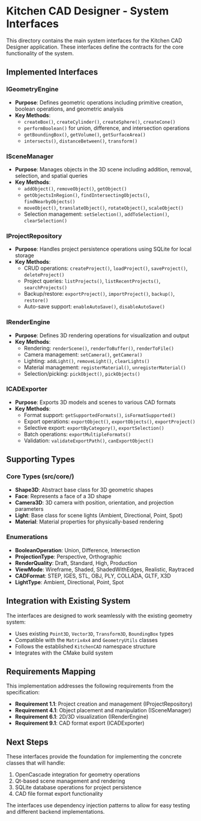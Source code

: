 # Kitchen CAD Designer - System Interfaces

This directory contains the main system interfaces for the Kitchen CAD Designer application. These interfaces define the contracts for the core functionality of the system.

## Implemented Interfaces

### IGeometryEngine
- **Purpose**: Defines geometric operations including primitive creation, boolean operations, and geometric analysis
- **Key Methods**: 
  - `createBox()`, `createCylinder()`, `createSphere()`, `createCone()`
  - `performBoolean()` for union, difference, and intersection operations
  - `getBoundingBox()`, `getVolume()`, `getSurfaceArea()`
  - `intersects()`, `distanceBetween()`, `transform()`

### ISceneManager  
- **Purpose**: Manages objects in the 3D scene including addition, removal, selection, and spatial queries
- **Key Methods**:
  - `addObject()`, `removeObject()`, `getObject()`
  - `getObjectsInRegion()`, `findIntersectingObjects()`, `findNearbyObjects()`
  - `moveObject()`, `translateObject()`, `rotateObject()`, `scaleObject()`
  - Selection management: `setSelection()`, `addToSelection()`, `clearSelection()`

### IProjectRepository
- **Purpose**: Handles project persistence operations using SQLite for local storage
- **Key Methods**:
  - CRUD operations: `createProject()`, `loadProject()`, `saveProject()`, `deleteProject()`
  - Project queries: `listProjects()`, `listRecentProjects()`, `searchProjects()`
  - Backup/restore: `exportProject()`, `importProject()`, `backup()`, `restore()`
  - Auto-save support: `enableAutoSave()`, `disableAutoSave()`

### IRenderEngine
- **Purpose**: Defines 3D rendering operations for visualization and output
- **Key Methods**:
  - Rendering: `renderScene()`, `renderToBuffer()`, `renderToFile()`
  - Camera management: `setCamera()`, `getCamera()`
  - Lighting: `addLight()`, `removeLight()`, `clearLights()`
  - Material management: `registerMaterial()`, `unregisterMaterial()`
  - Selection/picking: `pickObject()`, `pickObjects()`

### ICADExporter
- **Purpose**: Exports 3D models and scenes to various CAD formats
- **Key Methods**:
  - Format support: `getSupportedFormats()`, `isFormatSupported()`
  - Export operations: `exportObject()`, `exportObjects()`, `exportProject()`
  - Selective export: `exportByCategory()`, `exportSelection()`
  - Batch operations: `exportMultipleFormats()`
  - Validation: `validateExportPath()`, `canExportObject()`

## Supporting Types

### Core Types (src/core/)
- **Shape3D**: Abstract base class for 3D geometric shapes
- **Face**: Represents a face of a 3D shape
- **Camera3D**: 3D camera with position, orientation, and projection parameters
- **Light**: Base class for scene lights (Ambient, Directional, Point, Spot)
- **Material**: Material properties for physically-based rendering

### Enumerations
- **BooleanOperation**: Union, Difference, Intersection
- **ProjectionType**: Perspective, Orthographic  
- **RenderQuality**: Draft, Standard, High, Production
- **ViewMode**: Wireframe, Shaded, ShadedWithEdges, Realistic, Raytraced
- **CADFormat**: STEP, IGES, STL, OBJ, PLY, COLLADA, GLTF, X3D
- **LightType**: Ambient, Directional, Point, Spot

## Integration with Existing System

The interfaces are designed to work seamlessly with the existing geometry system:
- Uses existing `Point3D`, `Vector3D`, `Transform3D`, `BoundingBox` types
- Compatible with the `Matrix4x4` and `GeometryUtils` classes
- Follows the established `KitchenCAD` namespace structure
- Integrates with the CMake build system

## Requirements Mapping

This implementation addresses the following requirements from the specification:

- **Requirement 1.1**: Project creation and management (IProjectRepository)
- **Requirement 4.1**: Object placement and manipulation (ISceneManager)  
- **Requirement 6.1**: 2D/3D visualization (IRenderEngine)
- **Requirement 9.1**: CAD format export (ICADExporter)

## Next Steps

These interfaces provide the foundation for implementing the concrete classes that will handle:
1. OpenCascade integration for geometry operations
2. Qt-based scene management and rendering
3. SQLite database operations for project persistence
4. CAD file format export functionality

The interfaces use dependency injection patterns to allow for easy testing and different backend implementations.